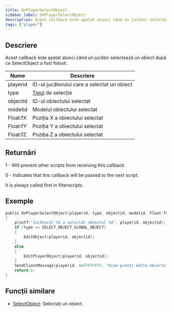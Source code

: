 ```yaml
---
title: OnPlayerSelectObject
sidebar_label: OnPlayerSelectObject
description: Acest callback este apelat atunci când un jucător selectează un obiect după ce SelectObject a fost folosit.
tags: ["player"]
---
```


## Descriere

Acest callback este apelat atunci când un jucător selectează un obiect după ce SelectObject a fost folosit.

| Nume     | Descriere                                                  |
| -------- | ---------------------------------------------------------- |
| playerid | ID-ul jucătorului care a selectat un obiect                |
| type     | [Tipul](../resources/selectobjecttypes) de selecție        |
| objectid | ID-ul obiectului selectat                                  |
| modelid  | Modelul obiectului selectat                                |
| Float:fX | Poziția X a obiectului selectat                            |
| Float:fY | Poziția Y a obiectului selectat                            |
| Float:fZ | Poziția Z a obiectului selectat                            |

## Returnări

1 - Will prevent other scripts from receiving this callback.

0 - Indicates that this callback will be passed to the next script.

It is always called first in filterscripts.

## Exemple

```c
public OnPlayerSelectObject(playerid, type, objectid, modelid, Float:fX, Float:fY, Float:fZ)
{
    printf("Jucătorul %d a selectat obiectul %d", playerid, objectid);
    if (type == SELECT_OBJECT_GLOBAL_OBJECT)
    {
        EditObject(playerid, objectid);
    }
    else
    {
        EditPlayerObject(playerid, objectid);
    }
    SendClientMessage(playerid, 0xFFFFFFFF, "Acum puteți edita obiectul dvs.!");
    return 1;
}
```

## Funcții similare

- [SelectObject](../functions/SelectObject): Selectați un obiect.